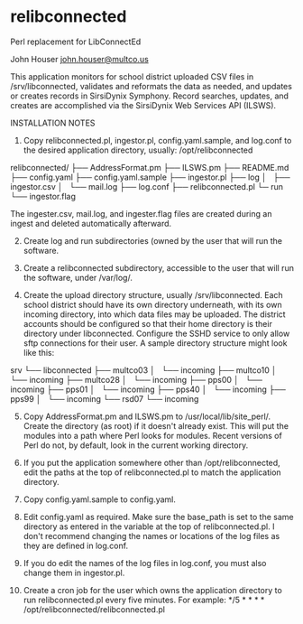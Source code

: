 # relibconnected
Perl replacement for LibConnectEd

John Houser
john.houser@multco.us

This application monitors for school district uploaded CSV files in 
/srv/libconnected, validates and reformats the data as needed, and updates or 
creates records in SirsiDynix Symphony. Record searches, updates, and creates 
are accomplished via the SirsiDynix Web Services API (ILSWS).

INSTALLATION NOTES

1. Copy relibconnected.pl, ingestor.pl, config.yaml.sample, and log.conf to the 
desired application directory, usually:
/opt/relibconnected

relibconnected/
├── AddressFormat.pm
├── ILSWS.pm
├── README.md
├── config.yaml
├── config.yaml.sample
├── ingestor.pl
├── log
│   ├── ingestor.csv
│   └── mail.log
├── log.conf
├── relibconnected.pl
└─ run
    └── ingestor.flag

The ingester.csv, mail.log, and ingester.flag files are created during an 
ingest and deleted automatically afterward.

2. Create log and run subdirectories (owned by the user that will run the 
software.

3. Create a relibconnected subdirectory, accessible to the user that will run 
the software, under /var/log/.

4. Create the upload directory structure, usually /srv/libconnected. Each 
school district should have its own directory underneath, with its own incoming 
directory, into which data files may be uploaded. The district accounts should
be configured so that their home directory is their directory under 
libconnected. Configure the SSHD service to only allow sftp connections for 
their user. A sample directory structure might look like this:

srv
└── libconnected
    ├── multco03
    │   └── incoming
    ├── multco10
    │   └── incoming
    ├── multco28
    │   └── incoming
    ├── pps00
    │   └── incoming
    ├── pps01
    │   └── incoming
    ├── pps40
    │   └── incoming
    ├── pps99
    │   └── incoming
    └── rsd07
        └── incoming

5. Copy AddressFormat.pm and ILSWS.pm to /usr/local/lib/site_perl/. Create the
directory (as root) if it doesn't already exist. This will put the modules into 
a path where Perl looks for modules. Recent versions of Perl do not, by default, 
look in the current working directory.

6. If you put the application somewhere other than /opt/relibconnected, edit 
the paths at the top of relibconnected.pl to match the application directory.

7. Copy config.yaml.sample to config.yaml.

8. Edit config.yaml as required. Make sure the base_path is set to the same
directory as entered in the variable at the top of relibconnected.pl. I don't
recommend changing the names or locations of the log files as they are defined
in log.conf.

9. If you do edit the names of the log files in log.conf, you must also change 
them in ingestor.pl.

10. Create a cron job for the user which owns the application directory to
run relibconnected.pl every five minutes. For example:
*/5 * * * * /opt/relibconnected/relibconnected.pl
